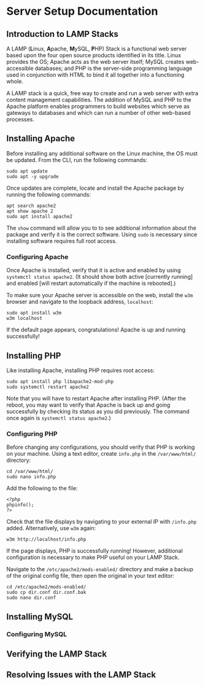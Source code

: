 # Server Setup Documentation
## Introduction to LAMP Stacks
A LAMP (**L**inux, **A**pache, **M**ySQL, **P**HP) Stack is a functional web server based upon the four
open source products identified in its title. Linux provides the OS; Apache acts as the web server 
itself; MySQL creates web-accessible databases; and PHP is the server-side programming language 
used in conjunction with HTML to bind it all together into a functioning whole.

A LAMP stack is a quick, free way to create and run a web server with extra content management
capabilities. The addition of MySQL and PHP to the Apache platform enables programmers to build websites
which serve as gateways to databases and which can run a number of other web-based processes.

## Installing Apache
Before installing any additional software on the Linux machine, the OS must be updated. From the CLI,
run the following commands:

```
sudo apt update
sudo apt -y upgrade
```

Once updates are complete, locate and install the Apache package by running the following commands:

```
apt search apache2
apt show apache 2
sudo apt install apache2
```

The `show` command will allow you to to see additional information about the package and verify it is 
the correct software. Using `sudo` is necessary since installing software requires full root access.

### Configuring Apache
Once Apache is installed, verify that it is active and enabled by using `systemctl status apache2`.
(It should show both active \[currently running\] and enabled \[will restart automatically if the
machine is rebooted\].)

To make sure your Apache server is accessible on the web, install the `w3m` browser and navigate to
the loopback address, `localhost`:

```
sudo apt install w3m
w3m localhost
```

If the default page appears, congratulations! Apache is up and running successfully!

## Installing PHP
Like installing Apache, installing PHP requires root access:

```
sudo apt install php libapache2-mod-php
sudo systemctl restart apache2
```

Note that you will have to restart Apache after installing PHP. (After the reboot, you may want
to verify that Apache is back up and going successfully by checking its status as you did previously.
The command once again is `systemctl status apache2`.)

### Configuring PHP
Before changing any configurations, you should verify that PHP is working on your machine. Using
a text editor, create `info.php` in the `/var/www/html/` directory:

```
cd /var/www/html/
sudo nano info.php
```

Add the following to the file:

```
<?php
phpinfo();
?>
```

Check that the file displays by navigating to your external IP with `/info.php` added. Alternatively,
use `w3m` again:

```
w3m http://localhost/info.php
```

If the page displays, PHP is successfully running! However, additional configuration is necessary
to make PHP useful on your LAMP Stack.

Navigate to the `/etc/apache2/mods-enabled/` directory and make a backup of the original config file,
then open the original in your text editor:

```
cd /etc/apache2/mods-enabled/
sudo cp dir.conf dir.conf.bak
sudo nano dir.conf
```

## Installing MySQL


### Configuring MySQL


## Verifying the LAMP Stack


## Resolving Issues with the LAMP Stack
